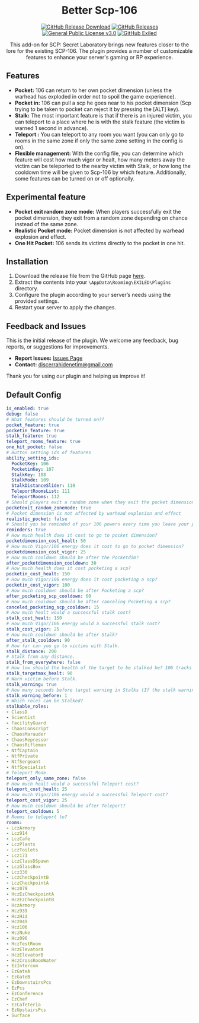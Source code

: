 <h1 align="center">Better Scp-106</h1>
<div align="center">
<a href="https://github.com/MS-crew/BetterScp106/releases"><img src="https://img.shields.io/github/downloads/MS-crew/BetterScp106/total?style=for-the-badge&logo=githubactions&label=Downloads" href="https://github.com/MS-crew/BetterScp106/releases" alt="GitHub Release Download"></a>
<a href="https://github.com/MS-crew/BetterScp106/releases"><img src="https://img.shields.io/badge/Build-2.5.5-brightgreen?style=for-the-badge&logo=gitbook" href="https://github.com/MS-crew/BetterScp106/releases" alt="GitHub Releases"></a>
<a href="https://github.com/MS-crew/BetterScp106/blob/master/LICENSE"><img src="https://img.shields.io/badge/Licence-GNU_3.0-blue?style=for-the-badge&logo=gitbook" href="https://github.com/MS-crew/BetterScp106/blob/master/LICENSE" alt="General Public License v3.0"></a>
<a href="https://github.com/ExMod-Team/EXILED"><img src="https://img.shields.io/badge/Exiled-9.2.1-red?style=for-the-badge&logo=gitbook" href="https://github.com/ExMod-Team/EXILED" alt="GitHub Exiled"></a>


This add-on for SCP: Secret Laboratory brings new features closer to the lore for the existing SCP-106. The plugin provides a number of customizable features to enhance your server's gaming or RP experience.
</div>

## Features

- **Pocket:** 106 can return to her own pocket dimension (unless the warhead has exploded in order not to spoil the game experience).
- **Pocket in:** 106 can pull a scp he goes near to his pocket dimension (Scp trying to be taken to pocket can reject it by pressing the [ALT] key).
- **Stalk:** The most important feature is that if there is an injured victim, you can teleport to a place where he is with the stalk feature (the victim is warned 1 second in advance).
- **Teleport :** You can teleport to any room you want (you can only go to rooms in the same zone if only the same zone setting in the config is on).
- **Flexible management:** With the config file, you can determine which feature will cost how much vigor or healt, how many meters away the victim can be teleported to the nearby victim with Stalk, or how long the cooldown time will be given to Scp-106 by which feature. Additionally, some features can be turned on or off optionally.

## Experimental feature

- **Pocket exit random zone mode:** When players successfully exit the pocket dimension, they exit from a random zone depending on chance instead of the same zone.
- **Realistic Pocket mode:** Pocket dimension is not affected by warhead explosion and effect.
- **One Hit Pocket:** 106 sends its victims directly to the pocket in one hit.

## Installation

1. Download the release file from the GitHub page [here](https://github.com/MS-crew/BetterScp106/releases).
2. Extract the contents into your `\AppData\Roaming\EXILED\Plugins` directory.
3. Configure the plugin according to your server’s needs using the provided settings.
4. Restart your server to apply the changes.

## Feedback and Issues

This is the initial release of the plugin. We welcome any feedback, bug reports, or suggestions for improvements.

- **Report Issues:** [Issues Page](https://github.com/MS-crew/BetterScp106/issues)
- **Contact:** [discerrahidenetim@gmail.com](mailto:discerrahidenetim@gmail.com)

Thank you for using our plugin and helping us improve it!
## Default Config
```yml
is_enabled: true
debug: false
# What features should be turned on??
pocket_feature: true
pocketin_feature: true
stalk_feature: true
teleport_rooms_feature: true
one_hit_pocket: false
# Button setting ids of features
ability_setting_ids:
  PocketKey: 106
  PocketinKey: 107
  StalkKey: 108
  StalkMode: 109
  StalkDistanceSlider: 110
  TeleportRoomsList: 111
  TeleportRooms: 112
# Should players exit a random zone when they exit the pocket dimension?
pocketexit_random_zonemode: true
# Pocket dimension is not affected by warhead explosion and effect
realistic_pocket: false
# Should you be reminded of your 106 powers every time you leave your pocket?
reminders: true
# How much health does it cost to go to pocket dimension?
pocketdimension_cost_healt: 50
# How much Vigor/106 energy does it cost to go to pocket dimension?
pocketdimension_cost_vigor: 25
# How much cooldown should be after the Pocketdim?
after_pocketdimension_cooldown: 30
# How much health does it cost pocketing a scp?
pocketin_cost_healt: 150
# How much Vigor/106 energy does it cost pocketing a scp?
pocketin_cost_vigor: 100
# How much cooldown should be after Pocketing a scp?
after_pocketing_scp_cooldown: 60
# How much cooldown should be after canceling Pocketing a scp?
canceled_pocketing_scp_cooldown: 15
# How much healt would a successful stalk cost?
stalk_cost_healt: 150
# How much Vigor/106 energy would a successful stalk cost?
stalk_cost_vigor: 25
# How much cooldown should be after Stalk?
after_stalk_cooldown: 90
# How far can you go to victims with Stalk.
stalk_distance: 200
# Stalk from any distance.
stalk_from_everywhere: false
# How low should the health of the target to be stalked be? 106 tracks moribund targets, so the target to be stalked will be the one with the lowest health and the one you set. (if you want him to be able to stalk everyone, you can just write 101)
stalk_targetmax_healt: 90
# Warn victim before Stalk.
stalk_warning: true
# How many seconds before target warning in Stalks (If the stalk warning is on)
stalk_warning_before: 1
# Which roles can be Stalked?
stalkable_roles:
- ClassD
- Scientist
- FacilityGuard
- ChaosConscript
- ChaosMarauder
- ChaosRepressor
- ChaosRifleman
- NtfCaptain
- NtfPrivate
- NtfSergeant
- NtfSpecialist
# Teleport Mode.
teleport_only_same_zone: false
# How much healt would a successful Teleport cost?
teleport_cost_healt: 25
# How much Vigor/106 energy would a successful Teleport cost?
teleport_cost_vigor: 25
# How much cooldown should be after Teleport?
teleport_cooldown: 5
# Rooms to teleport to?
rooms:
- LczArmory
- Lcz914
- LczCafe
- LczPlants
- LczToilets
- Lcz173
- LczClassDSpawn
- LczGlassBox
- Lcz330
- LczCheckpointB
- LczCheckpointA
- Hcz079
- HczEzCheckpointA
- HczEzCheckpointB
- HczArmory
- Hcz939
- HczHid
- Hcz049
- Hcz106
- HczNuke
- Hcz096
- HczTestRoom
- HczElevatorA
- HczElevatorB
- HczCrossRoomWater
- EzIntercom
- EzGateA
- EzGateB
- EzDownstairsPcs
- EzPcs
- EzConference
- EzChef
- EzCafeteria
- EzUpstairsPcs
- Surface
```

